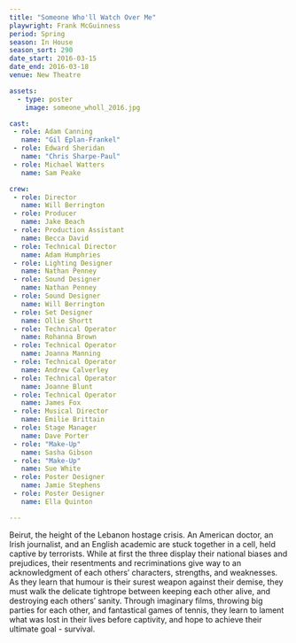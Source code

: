 ```yaml
---
title: "Someone Who'll Watch Over Me"
playwright: Frank McGuinness
period: Spring
season: In House
season_sort: 290
date_start: 2016-03-15
date_end: 2016-03-18
venue: New Theatre

assets:
  - type: poster
    image: someone_wholl_2016.jpg

cast:
 - role: Adam Canning
   name: "Gil Eplan-Frankel"
 - role: Edward Sheridan
   name: "Chris Sharpe-Paul"
 - role: Michael Watters
   name: Sam Peake

crew:
 - role: Director
   name: Will Berrington
 - role: Producer
   name: Jake Beach
 - role: Production Assistant
   name: Becca David
 - role: Technical Director
   name: Adam Humphries
 - role: Lighting Designer
   name: Nathan Penney
 - role: Sound Designer
   name: Nathan Penney
 - role: Sound Designer
   name: Will Berrington
 - role: Set Designer
   name: Ollie Shortt
 - role: Technical Operator
   name: Rohanna Brown
 - role: Technical Operator
   name: Joanna Manning
 - role: Technical Operator
   name: Andrew Calverley
 - role: Technical Operator
   name: Joanne Blunt
 - role: Technical Operator
   name: James Fox
 - role: Musical Director
   name: Emilie Brittain
 - role: Stage Manager
   name: Dave Porter
 - role: "Make-Up"
   name: Sasha Gibson
 - role: "Make-Up"
   name: Sue White
 - role: Poster Designer
   name: Jamie Stephens
 - role: Poster Designer
   name: Ella Quinton

---
```


Beirut, the height of the Lebanon hostage crisis. An American doctor, an Irish journalist, and an English academic are stuck together in a cell, held captive by terrorists. While at first the three display their national biases and prejudices, their resentments and recriminations give way to an acknowledgment of each others’ characters, strengths, and weaknesses. As they learn that humour is their surest weapon against their demise, they must walk the delicate tightrope between keeping each other alive, and destroying each others’ sanity. Through imaginary films, throwing big parties for each other, and fantastical games of tennis, they learn to lament what was lost in their lives before captivity, and hope to achieve their ultimate goal - survival.
